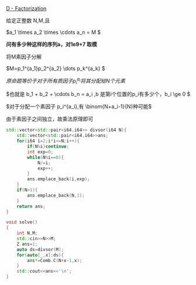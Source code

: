 [D - Factorization](https://atcoder.jp/contests/abc110/tasks/abc110_d)

给定正整数 N,M,且  

$a_1 \times a_2 \times \cdots a_n = M $

**问有多少种这样的序列a，对1e9+7 取模**  

将M素因子分解  

$M=p_1^{a_1}p_2^{a_2} \dots p_k^{a_k} $

$原命题等价于 对于所有质因子 p_i^{a_i} 将其分配给 N 个元素$  

$也就是 b_1 + b_2 + \cdots b_n = a_i ,b 是第i个位置的p_i有多少个，b_i \ge 0 $  

$对于分配一个素因子 p_i^{a_i},有 \binom{N+a_i-1}{N}种可能$

由于素因子之间独立，故乘法原理即可  

```cpp
std::vector<std::pair<i64,i64>> divsor(i64 N){
    std::vector<std::pair<i64,i64>>ans;
    for(i64 i=2;i*i<=N;i++){
        if(N%i)continue;
        int exp=0;
        while(N%i==0){
            N/=i;
            exp++;
        }
        ans.emplace_back(i,exp);
    }
    if(N>1){
        ans.emplace_back(N,1);
    }
    return ans;
}

void solve()
{
    int N,M;
    std::cin>>N>>M;
    Z ans=1;
    auto ds=divsor(M);
    for(auto[_,x]:ds){
        ans*=Comb.C(N+x-1,x);
    }
    std::cout<<ans<<'\n';
}

```